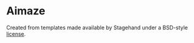 # Aimaze

Created from templates made available by Stagehand under a BSD-style
[license](https://github.com/dart-lang/stagehand/blob/master/LICENSE).
